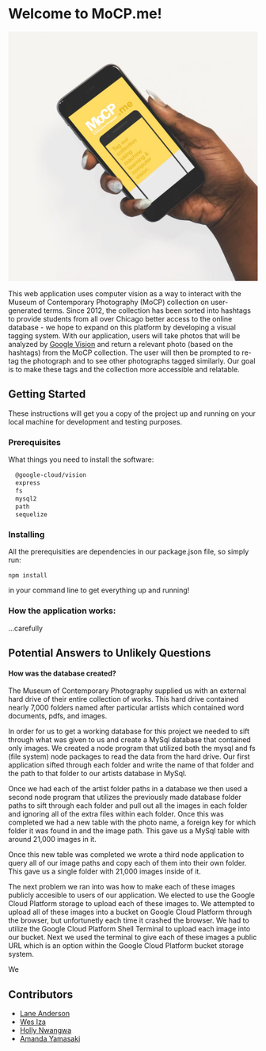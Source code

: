 # Welcome to MoCP.me!

![alt text](/crispy.jpg?raw=true "The App")

This web application uses computer vision as a way to interact with the Museum of Contemporary Photography (MoCP) collection on user-generated terms.  Since 2012, the collection has been sorted into hashtags to provide students from all over Chicago better access to the online database - we hope to expand on this platform by developing a visual tagging system.  With our application, users will take photos that will be analyzed by [Google Vision](https://cloud.google.com/vision/) and return a relevant photo (based on the hashtags) from the MoCP collection.  The user will then be prompted to re-tag the photograph and to see other photographs tagged similarly. Our goal is to make these tags and the collection more accessible and relatable.

## Getting Started

These instructions will get you a copy of the project up and running on your local machine for development and testing purposes. 

### Prerequisites

What things you need to install the software:

```
  @google-cloud/vision
  express
  fs
  mysql2
  path
  sequelize
```

### Installing

All the prerequisities are dependencies in our package.json file, so simply run:

```
npm install
```

in your command line to get everything up and running!

### How the application works:

...carefully


## Potential Answers to Unlikely Questions

#### How was the database created?
The Museum of Contemporary Photography supplied us with an external hard drive of their entire collection of works. This hard drive contained nearly 7,000 folders named after particular artists which contained word documents, pdfs, and images.

In order for us to get a working database for this project we needed to sift through what was given to us and create a MySql database that contained only images. We created a node program that utilized both the mysql and fs (file system) node packages to read the data from the hard drive. Our first application sifted through each folder and write the name of that folder and the path to that folder to our artists database in MySql.

Once we had each of the artist folder paths in a database we then used a second node program that utilizes the previously made database folder paths to sift through each folder and pull out all the images in each folder and ignoring all of the extra files within each folder. Once this was completed we had a new table with the photo name, a foreign key for which folder it was found in and the image path. This gave us a MySql table with around 21,000 images in it.

Once this new table was completed we wrote a third node application to query all of our image paths and copy each of them into their own folder. This gave us a single folder with 21,000 images inside of it.

The next problem we ran into was how to make each of these images publicly accesible to users of our application. We elected to use the Google Cloud Platform storage to upload each of these images to. We attempted to upload all of these images into a bucket on Google Cloud Platform through the browser, but unfortunetly each time it crashed the browser. We had to utilize the Google Cloud Platform Shell Terminal to upload each image into our bucket. Next we used the terminal to give each of these images a public URL which is an option within the Google Cloud Platform bucket storage system. 

We 



## Contributors

* [Lane Anderson](https://github.com/laneelliott)
* [Wes Iza](https://github.com/izaweslie)
* [Holly Nwangwa](https://github.com/hnwangwa)
* [Amanda Yamasaki](https://github.com/amandayamasaki)
